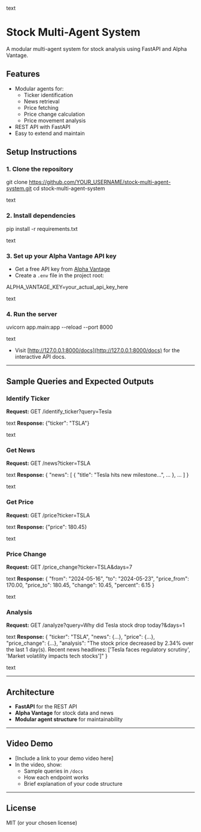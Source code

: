 text
# Stock Multi-Agent System

A modular multi-agent system for stock analysis using FastAPI and Alpha Vantage.

## Features

- Modular agents for:
  - Ticker identification
  - News retrieval
  - Price fetching
  - Price change calculation
  - Price movement analysis
- REST API with FastAPI
- Easy to extend and maintain

## Setup Instructions

### 1. Clone the repository

git clone https://github.com/YOUR_USERNAME/stock-multi-agent-system.git
cd stock-multi-agent-system

text

### 2. Install dependencies

pip install -r requirements.txt

text

### 3. Set up your Alpha Vantage API key

- Get a free API key from [Alpha Vantage](https://www.alphavantage.co/support/#api-key)
- Create a `.env` file in the project root:

ALPHA_VANTAGE_KEY=your_actual_api_key_here

text

### 4. Run the server

uvicorn app.main:app --reload --port 8000

text

- Visit [http://127.0.0.1:8000/docs](http://127.0.0.1:8000/docs) for the interactive API docs.

---

## Sample Queries and Expected Outputs

### Identify Ticker

**Request:**
GET /identify_ticker?query=Tesla

text
**Response:**
{"ticker": "TSLA"}

text

### Get News

**Request:**
GET /news?ticker=TSLA

text
**Response:**
{
"news": [
{ "title": "Tesla hits new milestone...", ... },
...
]
}

text

### Get Price

**Request:**
GET /price?ticker=TSLA

text
**Response:**
{"price": 180.45}

text

### Price Change

**Request:**
GET /price_change?ticker=TSLA&days=7

text
**Response:**
{
"from": "2024-05-16",
"to": "2024-05-23",
"price_from": 170.00,
"price_to": 180.45,
"change": 10.45,
"percent": 6.15
}

text

### Analysis

**Request:**
GET /analyze?query=Why did Tesla stock drop today?&days=1

text
**Response:**
{
"ticker": "TSLA",
"news": {...},
"price": {...},
"price_change": {...},
"analysis": "The stock price decreased by 2.34% over the last 1 day(s). Recent news headlines: ['Tesla faces regulatory scrutiny', 'Market volatility impacts tech stocks']"
}

text

---

## Architecture

- **FastAPI** for the REST API
- **Alpha Vantage** for stock data and news
- **Modular agent structure** for maintainability

---

## Video Demo

- [Include a link to your demo video here]
- In the video, show:
  - Sample queries in `/docs`
  - How each endpoint works
  - Brief explanation of your code structure

---

## License

MIT (or your chosen license)
